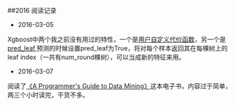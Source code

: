 ##2016 阅读记录

- 2016-03-05

Xgboost中两个我之前没有用过的特性，一个是[用户自定义代价函数](https://github.com/dmlc/xgboost/blob/master/demo/guide-python/custom_objective.py)，另一个是[pred_leaf](https://github.com/dmlc/xgboost/blob/master/demo/guide-python/predict_leaf_indices.py),预测的时候设置pred_leaf为True，将对每个样本返回其在每棵树上的leaf index（一共有num_round棵树），可以当成新的特征来用。


- 2016-03-07

阅读了[《A Programmer's Guide to Data Mining》](http://guidetodatamining.com/)这本电子书，内容过于简单，两三个小时读完，干货不多。
